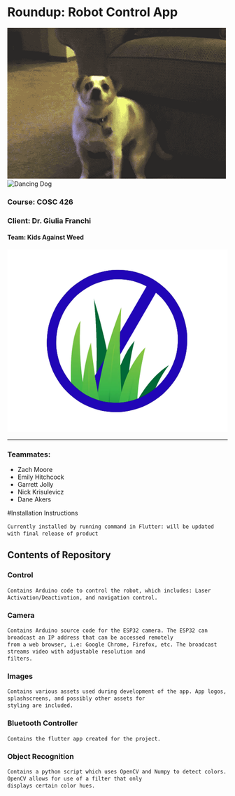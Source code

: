 # Roundup: Robot Control App

![Bouncy Dog](Images/woogie.gif)
![Dancing Dog](Images/boogie.gif)

### Course: COSC 426
### Client: Dr. Giulia Franchi

#### Team: Kids Against Weed

![My Image](Images/WeedKillerLogo.png)

---
### Teammates:
* Zach Moore
* Emily Hitchcock
* Garrett Jolly
* Nick Krisulevicz
* Dane Akers

#Installation Instructions

```
Currently installed by running command in Flutter: will be updated with final release of product
```

## Contents of Repository

### Control

```
Contains Arduino code to control the robot, which includes: Laser Activation/Deactivation, and navigation control.
```

### Camera

```
Contains Arduino source code for the ESP32 camera. The ESP32 can broadcast an IP address that can be accessed remotely 
from a web browser, i.e: Google Chrome, Firefox, etc. The broadcast streams video with adjustable resolution and 
filters.
```

### Images

```
Contains various assets used during development of the app. App logos, splashscreens, and possibly other assets for 
styling are included.
```

### Bluetooth Controller

```
Contains the flutter app created for the project. 
```

### Object Recognition

```
Contains a python script which uses OpenCV and Numpy to detect colors. OpenCV allows for use of a filter that only 
displays certain color hues.
```
